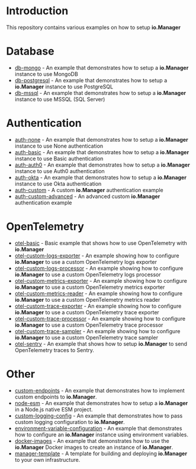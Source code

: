 # Introduction

This repository contains various examples on how to setup **io.Manager**

# Database

- [db-mongo](./db-mongo) - An example that demonstrates how to setup a **io.Manager** instance to use MongoDB
- [db-postgresql](./db-postgresql) - An example that demonstrates how to setup a **io.Manager** instance to use PostgreSQL
- [db-mssql](./db-mssql) - An example that demonstrates how to setup a **io.Manager** instance to use MSSQL (SQL Server)

# Authentication

- [auth-none](./auth-none) - An example that demonstrates how to setup a **io.Manager** instance to use None authentication
- [auth-basic](./auth-basic) - An example that demonstrates how to setup a **io.Manager** instance to use Basic authentication
- [auth-auth0](./auth-auth0) - An example that demonstrates how to setup a **io.Manager** instance to use Auth0 authentication
- [auth-okta](./auth-okta) - An example that demonstrates how to setup a **io.Manager** instance to use Okta authentication
- [auth-custom](./auth-custom) - A custom **io.Manager** authentication example
- [auth-custom-advanced](./auth-custom-advanced) - An advanced custom **io.Manager** authentication example

# OpenTelemetry

- [otel-basic](./otel-basic) - Basic example that shows how to use OpenTelemetry with **io.Manager**
- [otel-custom-logs-exporter](./otel-custom-logs-exporter) - An example showing how to configure **io.Manager** to use a custom OpenTelemetry logs exporter
- [otel-custom-logs-processor](./otel-custom-logs-processor) - An example showing how to configure **io.Manager** to use a custom OpenTelemetry logs processor
- [otel-custom-metrics-exporter](./otel-custom-metrics-exporter) - An example showing how to configure **io.Manager** to use a custom OpenTelemetry metrics exporter
- [otel-custom-metrics-reader](./otel-custom-metrics-reader) - An example showing how to configure **io.Manager** to use a custom OpenTelemetry metrics reader
- [otel-custom-trace-exporter](./otel-custom-trace-exporter) - An example showing how to configure **io.Manager** to use a custom OpenTelemetry trace exporter
- [otel-custom-trace-processor](./otel-custom-trace-processor) - An example showing how to configure **io.Manager** to use a custom OpenTelemetry trace processor
- [otel-custom-trace-sampler](./otel-custom-trace-sampler) - An example showing how to configure **io.Manager** to use a custom OpenTelemetry trace sampler
- [otel-sentry](./otel-sentry) - An example that shows how to setup **io.Manager** to send OpenTelemetry traces to Sentry.

# Other

- [custom-endpoints](./custom-endpoints) - An example that demonstrates how to implement custom endpoints to **io.Manager**.
- [node-esm](./node-esm) - An example that demonstrates how to setup a **io.Manager** in a Node.js native ESM project.
- [custom-logging-config](./custom-logging-config) - An example that demonstrates how to pass custom logging configuration to **io.Manager**.
- [environment-variable-configuration](./environment-variable-configuration) - An example that demonstrates how to configure an **io.Manager** instance using environment variables.
- [docker-images](./docker-images) - An example that demonstrates how to use the **io.Manager** Docker images to create an instance of **io.Manager**.
- [manager-template](./manager-template) - A template for building and deploying **io.Manager** to your own infrastructure.
